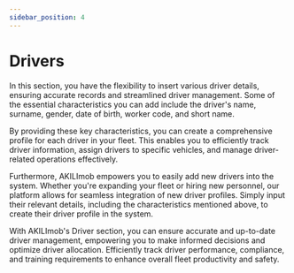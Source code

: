 ```yaml
---
sidebar_position: 4
---
```


# Drivers


In this section, you have the flexibility to insert various driver details, ensuring accurate records and streamlined driver management. Some of the essential characteristics you can add include the driver's name, surname, gender, date of birth, worker code, and short name.

By providing these key characteristics, you can create a comprehensive profile for each driver in your fleet. This enables you to efficiently track driver information, assign drivers to specific vehicles, and manage driver-related operations effectively.

Furthermore, AKILImob empowers you to easily add new drivers into the system. Whether you're expanding your fleet or hiring new personnel, our platform allows for seamless integration of new driver profiles. Simply input their relevant details, including the characteristics mentioned above, to create their driver profile in the system.

With AKILImob's Driver section, you can ensure accurate and up-to-date driver management, empowering you to make informed decisions and optimize driver allocation. Efficiently track driver performance, compliance, and training requirements to enhance overall fleet productivity and safety.

